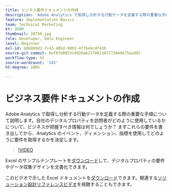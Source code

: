 ```yaml
---
title: ビジネス要件ドキュメントの作成
description: 'Adobe Analytics で取得し分析する行動データを定義する際の重要な手順について説明します。自社のデジタルプロパティを訪問者がどのように使用しているかについて、ビジネスが把握すべき情報は何でしょうか？ まずこれらの要件を書き出してから、Analytics のイベント、ディメンション、指標を使用してどのように要件を取得するかを決定します。 '
feature: Implementation Basics
team: Technical Marketing
kt: 3580
thumbnail: 28758.jpg
role: Developer, Data Engineer
level: Beginner
exl-id: b86869d2-7c43-485d-98b3-4f7bebc4f420
source-git-commit: 6ef8fd0853c8926a6237081383772046675aad02
workflow-type: ht
source-wordcount: '145'
ht-degree: 100%

---
```


# ビジネス要件ドキュメントの作成

Adobe Analytics で取得し分析する行動データを定義する際の重要な手順について説明します。自社のデジタルプロパティを訪問者がどのように使用しているかについて、ビジネスが把握すべき情報は何でしょうか？ まずこれらの要件を書き出してから、Analytics のイベント、ディメンション、指標を使用してどのように要件を取得するかを決定します。

>[!VIDEO](https://video.tv.adobe.com/v/28758/?quality=12)

Excel のサンプルテンプレートを[ダウンロード](assets/aa-implementation-playbook.xlsx)して、デジタルプロパティの要件やデータ収集デザインを文書化できます。

このビデオで示した Excel ドキュメントを[ダウンロード](assets/geometrixx-clothiers-brd-sdr.xlsx)できます。関連する[ソリューション設計リファレンスビデオ](creating-and-maintaining-an-sdr.md)を視聴することもできます。
